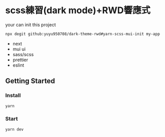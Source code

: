 # scss練習(dark mode)+RWD響應式

your can init this project

```bash
npx degit github:yuyu950708/dark-theme-rwd#yarn-scss-mui-init my-app
```

- next
- mui ui
- sass/scss
- prettier
- eslint

## Getting Started

### Install
```bash
yarn
```

### Start
```bash
yarn dev
```

